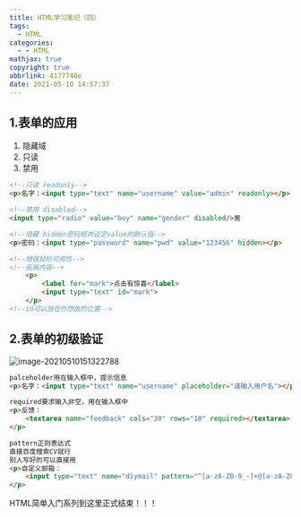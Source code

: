 ```yaml
---
title: HTML学习笔记（四）
tags:
  - HTML
categories:
  - - HTML
mathjax: true
copyright: true
abbrlink: 4177740e
date: 2021-05-10 14:57:37
---
```


## 1.表单的应用

1. 隐藏域
2. 只读
3. 禁用

<!--more-->

```html
<!--只读 readonly-->
<p>名字：<input type="text" name="username" value="admin" readonly></p>
```

```html
<!--禁用 disabled-->
<input type="radio" value="boy" name="gender" disabled/>男
```

```html
<!--隐藏 hidden密码框并设定value的默认值-->
<p>密码：<input type="password" name="pwd" value="123456" hidden></p>
```

```html
<!--增强鼠标可用性-->
<!--拓展内容-->
    <p>
        <label for="mark">点击有惊喜</label>
        <input type="text" id="mark">
    </p>
<!--id可以放在你想放的位置-->
```

## 2.表单的初级验证

![image-20210510151322788](https://gitee.com/grant1499/blog-pic/raw/master/img/202110232046196.png)

```html
palceholder用在输入框中，提示信息
<p>名字：<input type="text" name="username" placeholder="请输入用户名"></p>

required要求输入非空，用在输入框中
<p>反馈：
    <textarea name="feedback" cols="30" rows="10" required></textarea>
</p>

pattern正则表达式
直接百度搜索CV就行
别人写好的可以直接用
<p>自定义邮箱：
    <input type="text" name="diymail" pattern="^[a-zA-Z0-9_-]+@[a-zA-Z0-9_-]+(\.[a-zA-Z0-9_-]+)+$">
</p>
```

HTML简单入门系列到这里正式结束！！！